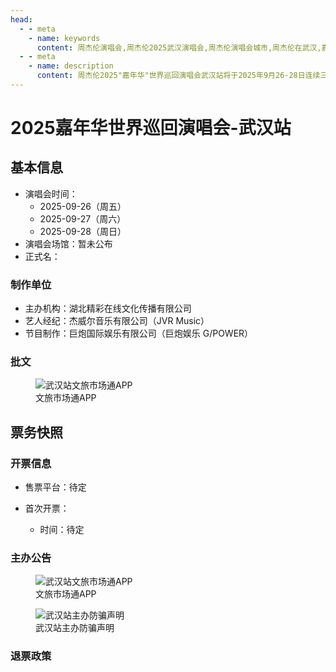 ```yaml
---
head:
  - - meta
    - name: keywords
      content: 周杰伦演唱会,周杰伦2025武汉演唱会,周杰伦演唱会城市,周杰伦在武汉,嘉年华演唱会武汉制作团队名单,2025武汉演唱会,武汉演唱会门票
  - - meta
    - name: description
      content: 周杰伦2025"嘉年华"世界巡回演唱会武汉站将于2025年9月26-28日连续三天举行。由湖北精彩在线文化传播有限公司主办，演出场馆及票务信息待定。关注官方渠道获取最新演出场地信息及票务详情。
---
```


# 2025嘉年华世界巡回演唱会-武汉站

## 基本信息
- 演唱会时间：
    - 2025-09-26（周五）
    - 2025-09-27（周六）
    - 2025-09-28（周日）
- 演唱会场馆：暂未公布
- 正式名：

### 制作单位
- 主办机构：湖北精彩在线文化传播有限公司
- 艺人经纪：杰威尔音乐有限公司（JVR Music）
- 节目制作：巨炮国际娱乐有限公司（巨炮娱乐 G/POWER）

### 批文
<div class="image-scroll-container">
  <div class="image-scroll-wrapper">
    <div class="image-scroll-content">
        <figure>
            <img src="//public.jaychou.wiki/show/concert/2019carnival/2025wuhan/文旅市场通.jpg/yss+sy" alt="武汉站文旅市场通APP" />
            <figcaption>文旅市场通APP</figcaption>
        </figure>
    </div>
  </div>
</div>

## 票务快照
### 开票信息
- 售票平台：待定

- 首次开票：
    - 时间：待定

### 主办公告
<div class="image-scroll-container">
  <div class="image-scroll-wrapper">
    <div class="image-scroll-content">
        <figure>
            <img src="//public.jaychou.wiki/show/concert/2019carnival/2025wuhan/文旅市场通.jpg/yss+sy" alt="武汉站文旅市场通APP" />
            <figcaption>文旅市场通APP</figcaption>
        </figure>
        <figure>
            <img src="//public.jaychou.wiki/show/concert/2019carnival/2025wuhan/PA_防骗公告.jpg/yss+sy" alt="武汉站主办防骗声明" />
            <figcaption>武汉站主办防骗声明</figcaption>
        </figure>
    </div>
  </div>
</div>

### 退票政策